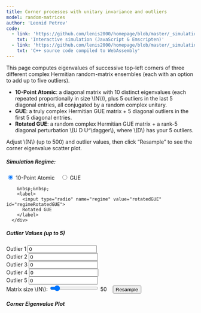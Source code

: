 ```yaml
---
title: Corner processes with unitary invariance and outliers
model: random-matrices
author: 'Leonid Petrov'
code:
  - link: 'https://github.com/lenis2000/homepage/blob/master/_simulations/random-matrices/2025-03-27-orthogonal-corners-outliers.md'
    txt: 'Interactive simulation (JavaScript & Emscripten)'
  - link: 'https://github.com/lenis2000/homepage/blob/master/_simulations/random-matrices/2025-03-27-orthogonal-corners-outliers.cpp'
    txt: 'C++ source code compiled to WebAssembly'
---
```


<script src="{{site.url}}/js/d3.v7.min.js"></script>
<script src="{{site.url}}/js/2025-03-27-orthogonal-corners-outliers.js"></script>

<div class="row">
  <div class="col-12 mb-3">
    <p>
      This page computes eigenvalues of successive top-left corners of three different complex Hermitian random-matrix ensembles (each with an option to add up to five outliers).
    </p>
    <ul>
      <li>
        <strong>10-Point Atomic</strong>: a diagonal matrix with 10 distinct eigenvalues (each repeated proportionally in size \(N\)), plus 5 outliers in the last 5 diagonal entries, all conjugated by a random complex unitary.
      </li>
      <li>
        <strong>GUE</strong>: a truly complex Hermitian GUE matrix + 5 diagonal outliers in the first 5 diagonal entries.
      </li>
      <li>
        <strong>Rotated GUE</strong>: a random complex Hermitian GUE matrix + a rank-5 diagonal perturbation \(U D U^\dagger\), where \(D\) has your 5 outliers.
      </li>
    </ul>
    <p>
      Adjust \(N\) (up to 500) and outlier values, then click “Resample” to see the corner eigenvalue scatter plot.
    </p>
  </div>
</div>

<div class="row">
  <div class="col-12">
      <h5>Simulation Regime:</h5>
      <div class="mb-3">
        <label>
          <input type="radio" name="regime" value="discrete"
              id="regimeDiscrete" checked>
          10-Point Atomic
        </label>
        &nbsp;&nbsp;
        <label>
          <input type="radio" name="regime" value="gue" id="regimeGUE" >
          GUE
        </label>

        &nbsp;&nbsp;
        <label>
          <input type="radio" name="regime" value="rotatedGUE" id="regimeRotatedGUE">
          Rotated GUE
        </label>
      </div>
  </div>
</div>

<!-- Outlier input fields (common to all three modes) -->
<div class="row">
  <div class="col-12">
    <h5>Outlier Values (up to 5)</h5>
    <div class="row">
      <!-- 5 numeric fields. Default 0 -->
      <div class="col-6 col-md-2 mb-2">
         <label for="outlierField0" class="form-label">Outlier 1</label>
         <input type="number" id="outlierField0" class="form-control" step="1" value="0">
      </div>
      <div class="col-6 col-md-2 mb-2">
         <label for="outlierField1" class="form-label">Outlier 2</label>
         <input type="number" id="outlierField1" class="form-control" step="1" value="0">
      </div>
      <div class="col-6 col-md-2 mb-2">
         <label for="outlierField2" class="form-label">Outlier 3</label>
         <input type="number" id="outlierField2" class="form-control" step="1" value="0">
      </div>
      <div class="col-6 col-md-2 mb-2">
         <label for="outlierField3" class="form-label">Outlier 4</label>
         <input type="number" id="outlierField3" class="form-control" step="1" value="0">
      </div>
      <div class="col-6 col-md-2 mb-2">
         <label for="outlierField4" class="form-label">Outlier 5</label>
         <input type="number" id="outlierField4" class="form-control" step="1" value="0">
      </div>
    </div>
  </div>
</div>

<!-- Discrete density plot container (for 10-point atomic) -->
<div class="row" id="discreteDensityContainer" style="display:none;">
  <div class="col-12">
    <h5>10-Point Atomic Profile (Drag the red points):</h5>
    <svg id="discreteDensitySVG" viewBox="0 0 600 150" style="border:1px solid #ccc; width: 100%; height: auto;"></svg>
    <button id="clearDensityBtn" class="btn btn-secondary mt-2">Reset Profile</button>
    <p class="mt-2">
      Drag the 10 red points horizontally to set the 10 distinct eigenvalues.
    </p>
  </div>
</div>

<!-- Numeric input fields for the 10-point profile (visible in discrete regime) -->
<div class="row" id="discreteFieldsContainer" style="display:none;">
  <div class="col-12">
    <h5>Discrete Profile Values</h5>
    <div class="row">
      <div class="col-4 col-md-1 mb-2 text-center">
         <label for="discreteField0" class="form-label">1</label>
         <input type="number" id="discreteField0" class="form-control" step="10" value="100" style="width: 5em">
      </div>
      <div class="col-4 col-md-1 mb-2 text-center">
         <label for="discreteField1" class="form-label">2</label>
         <input type="number" id="discreteField1" class="form-control" step="10" value="140" style="width: 5em">
      </div>
      <div class="col-4 col-md-1 mb-2 text-center">
         <label for="discreteField2" class="form-label">3</label>
         <input type="number" id="discreteField2" class="form-control" step="10" value="180" style="width: 5em">
      </div>
      <div class="col-4 col-md-1 mb-2 text-center">
         <label for="discreteField3" class="form-label">4</label>
         <input type="number" id="discreteField3" class="form-control" step="10" value="220" style="width: 5em">
      </div>
      <div class="col-4 col-md-1 mb-2 text-center">
         <label for="discreteField4" class="form-label">5</label>
         <input type="number" id="discreteField4" class="form-control" step="10" value="260" style="width: 5em">
      </div>
      <div class="col-4 col-md-1 mb-2 text-center">
         <label for="discreteField5" class="form-label">6</label>
         <input type="number" id="discreteField5" class="form-control" step="10" value="500" style="width: 5em">
      </div>
      <div class="col-4 col-md-1 mb-2 text-center">
         <label for="discreteField6" class="form-label">7</label>
         <input type="number" id="discreteField6" class="form-control" step="10" value="340" style="width: 5em">
      </div>
      <div class="col-4 col-md-1 mb-2 text-center">
         <label for="discreteField7" class="form-label">8</label>
         <input type="number" id="discreteField7" class="form-control" step="10" value="380" style="width: 5em">
      </div>
      <div class="col-4 col-md-1 mb-2 text-center">
         <label for="discreteField8" class="form-label">9</label>
         <input type="number" id="discreteField8" class="form-control" step="10" value="420" style="width: 5em">
      </div>
      <div class="col-4 col-md-1 mb-2 text-center">
         <label for="discreteField9" class="form-label">10</label>
         <input type="number" id="discreteField9" class="form-control" step="10" value="460" style="width: 5em">
      </div>
    </div>
  </div>
</div>

<!-- Controls: matrix size, resample -->
<div class="row">
  <div class="col-12 col-lg-8">
    <div class="controls mb-3">
      <label for="nInput">Matrix size \(N\):</label>
      <input id="nInput" type="range" min="2" max="500" step="1" value="50" />
      <span id="nValue">50</span>
      &nbsp;&nbsp;
      <button id="resampleBtn" class="btn btn-primary">Resample</button>
    </div>
  </div>
</div>

<!-- Corner eigenvalue plot -->
<div class="row">
  <div class="col-12">
      <h5>Corner Eigenvalue Plot</h5>
      <svg id="cornerEigenvalsPlot" width="100%" style="min-height: 500px;"></svg>
  </div>
</div>

<script>
// We rely on the Emscripten module, loaded in 2025-03-27-orthogonal-corners-outliers.js

let outlierArray = new Float64Array(5); // For the 5 outliers
let computedData = [];
let currentN = 50;

// For the "10-point atomic" distribution:
const numDiscretePoints = 10;
let discretePoints = d3.range(numDiscretePoints).map(i => ({ x: 100 + i*40, y: 75 }));

// We'll allocate two typed arrays in WASM: one for discrete 10 points, one for outliers(5).
let discreteBufferPtr = null;
let outlierBufferPtr  = null;

// Initialize the discrete SVG for drag
const discreteSVG = d3.select("#discreteDensitySVG");

function updateDiscreteDrawing() {
    const circles = discreteSVG.selectAll("circle").data(discretePoints);
    circles.enter().append("circle")
        .attr("r", 5)
        .attr("fill", "red")
        .call(d3.drag()
            .on("drag", function(event, d) {
                d.x = Math.max(0, Math.min(600, event.x));
                d3.select(this).attr("cx", d.x);
                updateDiscreteFields();
            })
        )
        .merge(circles)
        .attr("cx", d => d.x)
        .attr("cy", d => d.y);

    circles.exit().remove();
    updateDiscreteFields();
}

function updateDiscreteFields() {
    discretePoints.forEach((pt, i) => {
        const field = document.getElementById("discreteField" + i);
        if (field) {
            field.value = pt.x.toFixed(1);
        }
    });
}

document.getElementById("clearDensityBtn").addEventListener("click", () => {
    discretePoints = d3.range(numDiscretePoints).map(i => ({ x: 100 + i*40, y: 75 }));
    updateDiscreteDrawing();
});

// For each discrete field, on change, update the discretePoints
for (let i = 0; i < numDiscretePoints; i++) {
    const f = document.getElementById("discreteField" + i);
    f.addEventListener("change", function() {
        discretePoints[i].x = parseFloat(this.value);
        updateDiscreteDrawing();
    });
}

// Show/hide UI based on regime
function updateRegimeDisplay() {
    const regime = getRegime();
    const isDiscrete = (regime === "discrete");
    d3.select("#discreteDensityContainer").style("display", isDiscrete ? "block" : "none");
    d3.select("#discreteFieldsContainer").style("display", isDiscrete ? "block" : "none");
}

function getRegime() {
    if (document.getElementById("regimeGUE").checked) {
        return "gue";
    } else if (document.getElementById("regimeDiscrete").checked) {
        return "discrete";
    } else {
        return "rotatedGUE";
    }
}

document.getElementById("regimeGUE").addEventListener("change", updateRegimeDisplay);
document.getElementById("regimeDiscrete").addEventListener("change", updateRegimeDisplay);
document.getElementById("regimeRotatedGUE").addEventListener("change", updateRegimeDisplay);

// Called once the WASM module is loaded
async function initWasm() {
    try {
        await new Promise(resolve => {
            if (Module.ready) resolve();
            else Module.onRuntimeInitialized = resolve;
        });
        // Allocate persistent buffers: discrete (10 doubles), outliers (5 doubles)
        const malloc = Module["malloc"] || Module._malloc;
        discreteBufferPtr = malloc(10 * Float64Array.BYTES_PER_ELEMENT);
        outlierBufferPtr  = malloc(5  * Float64Array.BYTES_PER_ELEMENT);

        document.getElementById("nValue").textContent = 50;
        updateRegimeDisplay();
        updateDiscreteDrawing();

        // Initial simulation
        updateSimulation();
    } catch (error) {
        document.body.innerHTML += `<p style="color: red">Error loading WASM: ${error.message}</p>`;
    }
}

function updateSimulation() {
    const N = parseInt(document.getElementById("nInput").value, 10);
    currentN = N;

    // Gather 5 outlier values from UI
    for (let i = 0; i < 5; i++) {
        let val = parseFloat(document.getElementById("outlierField" + i).value);
        outlierArray[i] = isNaN(val) ? 0 : val;
    }
    // Copy outlierArray into WASM memory
    Module.HEAPF64.set(outlierArray, outlierBufferPtr / 8);

    // Decide which of the 3 modes
    const regime = getRegime();
    let ptr;
    const totalPoints = N * (N + 1) / 2;

    if (regime === "gue") {
        // call "GUE" outliers
        ptr = Module._computeCornerEigenvaluesGUEOutliers(N, outlierBufferPtr);
    } else if (regime === "discrete") {
        // Fill the discrete buffer from discretePoints.x, sorted ascending
        let sortedPoints = discretePoints.map(d => d.x).sort((a, b) => a - b);
        Module.HEAPF64.set(sortedPoints, discreteBufferPtr / 8);
        ptr = Module._computeCornerEigenvaluesDiscreteOutliers(N, discreteBufferPtr, outlierBufferPtr);
    } else {
        // "Rotated GUE"
        ptr = Module._computeCornerEigenvaluesRotatedGUE(N, outlierBufferPtr);
    }

    const expectedBytes = 2 * totalPoints * 8;
    // Safety check: ensure we are in range
    if (ptr + expectedBytes > Module.HEAPF64.buffer.byteLength) {
        console.warn("WASM memory out of bounds.");
        return;
    }
    computedData = Array.from(new Float64Array(Module.HEAPF64.buffer, ptr, 2 * totalPoints));
    drawCornerEigenvaluePlot(computedData, N);
}

function drawCornerEigenvaluePlot(points, N) {
    const svg = d3.select("#cornerEigenvalsPlot");
    svg.selectAll("*").remove();

    const totalPoints = points.length / 2;
    const data = [];
    for (let i = 0; i < totalPoints; i++) {
        data.push({ corner: points[2*i], eigen: points[2*i + 1] });
    }

    const margin = { top: 20, right: 30, bottom: 40, left: 50 };
    const width = svg.node().getBoundingClientRect().width;
    const height = svg.node().getBoundingClientRect().height;

    const xExtent = d3.extent(data, d => d.eigen);
    const xScale = d3.scaleLinear()
                     .domain(xExtent).nice()
                     .range([margin.left, width - margin.right]);
    const yScale = d3.scaleLinear()
                     .domain([0, N])
                     .nice()
                     .range([height - margin.bottom, margin.top]);

    const xAxis = d3.axisBottom(xScale);
    const yAxis = d3.axisLeft(yScale);

    svg.append("g")
       .attr("transform", `translate(0,${height - margin.bottom})`)
       .call(xAxis);

    svg.append("g")
       .attr("transform", `translate(${margin.left},0)`)
       .call(yAxis);

    // Draw circles
    svg.append("g")
       .selectAll("circle")
       .data(data)
       .join("circle")
       .attr("cx", d => xScale(d.eigen))
       .attr("cy", d => yScale(d.corner))
       .attr("r", 1.5)
       .attr("fill", "#00204E");
}

// DOM event listeners
document.getElementById("resampleBtn").addEventListener("click", updateSimulation);
document.getElementById("nInput").addEventListener("input", e => {
    document.getElementById("nValue").textContent = e.target.value;
});

initWasm();
</script>

